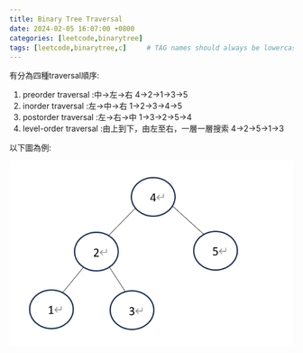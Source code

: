 ```yaml
---
title: Binary Tree Traversal
date: 2024-02-05 16:07:00 +0800 
categories: [leetcode,binarytree]
tags: [leetcode,binarytree,c]     # TAG names should always be lowercase
---
```

有分為四種traversal順序:
1.  preorder traversal  :中->左->右     4->2->1->3->5
2.  inorder traversal   :左->中->右     1->2->3->4->5
3.  postorder traversal :左->右->中     1->3->2->5->4
4.  level-order traversal   :由上到下，由左至右，一層一層搜索       4->2->5->1->3

以下圖為例:

![image](/assets/image/binarytree.png)